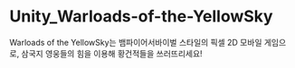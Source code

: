 # Unity_Warloads-of-the-YellowSky
Warloads of the YellowSky는  뱀파이어서바이벌 스타일의 픽셀 2D 모바일 게임으로, 삼국지 영웅들의 힘을 이용해 황건적들을 쓰러뜨리세요!
